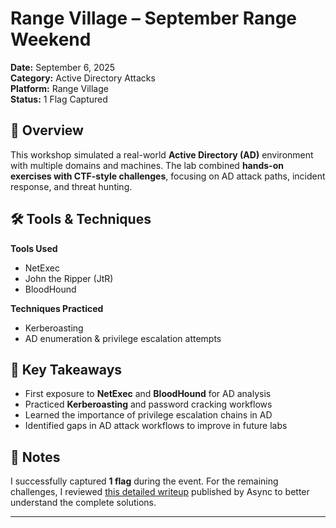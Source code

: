 # Range Village – September Range Weekend

**Date:** September 6, 2025  
**Category:** Active Directory Attacks  
**Platform:** Range Village  
**Status:** 1 Flag Captured  

## 📝 Overview  
This workshop simulated a real-world **Active Directory (AD)** environment with multiple domains and machines. The lab combined **hands-on exercises with CTF-style challenges**, focusing on AD attack paths, incident response, and threat hunting.  

## 🛠️ Tools & Techniques  
**Tools Used**  
- NetExec  
- John the Ripper (JtR)  
- BloodHound  

**Techniques Practiced**  
- Kerberoasting  
- AD enumeration & privilege escalation attempts  

## 🎯 Key Takeaways  
- First exposure to **NetExec** and **BloodHound** for AD analysis  
- Practiced **Kerberoasting** and password cracking workflows  
- Learned the importance of privilege escalation chains in AD  
- Identified gaps in AD attack workflows to improve in future labs  

## 📂 Notes  
I successfully captured **1 flag** during the event. For the remaining challenges, I reviewed [this detailed writeup](https://blog.async.sg/rv-sept) published by Async to better understand the complete solutions.  

---
